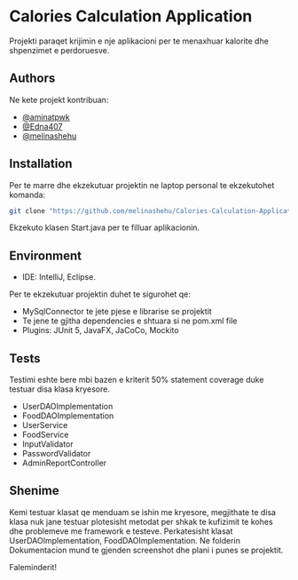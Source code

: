 # Calories Calculation Application

Projekti paraqet krijimin e nje aplikacioni per te menaxhuar kalorite dhe shpenzimet e perdoruesve.

## Authors
Ne kete projekt kontribuan:
- [@aminatpwk](https://github.com/aminatpwk)
- [@Edna407](https://github.com/Edna407)
- [@melinashehu](https://github.com/melinashehu)

## Installation

Per te marre dhe ekzekutuar projektin ne laptop personal te ekzekutohet komanda:

```bash
git clone "https://github.com/melinashehu/Calories-Calculation-Application.git"
```

Ekzekuto klasen Start.java per te filluar aplikacionin.

## Environment
 - IDE: IntelliJ, Eclipse. 

Per te ekzekutuar projektin duhet te sigurohet qe:
- MySqlConnector te jete pjese e librarise se projektit
- Te jene te gjitha dependencies e shtuara si ne pom.xml file
- Plugins: JUnit 5, JavaFX, JaCoCo, Mockito


## Tests
Testimi eshte bere mbi bazen e kriterit 50% statement coverage duke testuar disa klasa kryesore.
- UserDAOImplementation
- FoodDAOImplementation
- UserService
- FoodService
- InputValidator
- PasswordValidator
- AdminReportController

## Shenime

Kemi testuar klasat qe menduam se ishin me kryesore, megjithate te disa klasa nuk jane testuar plotesisht metodat per shkak te kufizimit te kohes dhe problemeve me framework e testeve. Perkatesisht klasat UserDAOImplementation, FoodDAOImplementation. 
Ne folderin Dokumentacion mund te gjenden screenshot dhe plani i punes se projektit.


Faleminderit!
